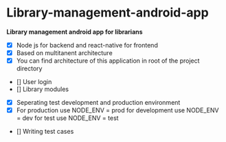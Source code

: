 # Library-management-android-app

**Library management android app for librarians**

- [x] Node js for backend and react-native for frontend
- [x] Based on multitanent architecture
- [x] You can find architecture of this application in root of the project directory
- [] User login
- [] Library modules
- [x] Seperating test development and production environment
- [x] For production use NODE_ENV = prod for development use NODE_ENV = dev for test use NODE_ENV = test
- [] Writing test cases
